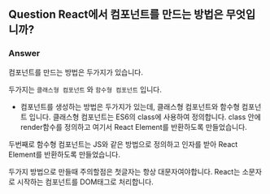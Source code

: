 ## Question React에서 컴포넌트를 만드는 방법은 무엇입니까?

### Answer

컴포넌트를 만드는 방법은 두가지가 있습니다.

두가지는 `클래스형 컴포넌트` 와 `함수형 컴포넌트` 입니다.

- 컴포넌트를 생성하는 방법은 두가지가 있는데, 클래스형 컴포넌트와 함수형 컴포넌트 입니다.
  클래스형 컴포넌트는 ES6의 class에 사용하여 정의합니다. class 안에 render함수를 정의하고 여기서 React Element를 반환하도록 만들었습니다.

두번째로 함수형 컴포넌트는 JS와 같은 방법으로 정의하고 인자를 받아 React Element를 반환하도록 만들었습니다.

두가지 방법으로 만들때 주의할점은 첫글자는 항상 대문자여야합니다. React는 소문자로 시작하는 컴포넌트를 DOM태그로 처리합니다.
